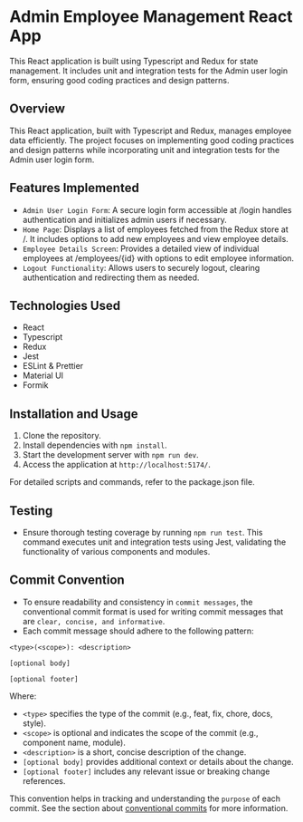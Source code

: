 # Admin Employee Management React App

This React application is built using Typescript and Redux for state management. It includes unit and integration tests for the Admin user login form, ensuring good coding practices and design patterns.

## Overview
This React application, built with Typescript and Redux, manages employee data efficiently. The project focuses on implementing good coding practices and design patterns while incorporating unit and integration tests for the Admin user login form.

## Features Implemented
- `Admin User Login Form`: A secure login form accessible at /login handles authentication and initializes admin users if necessary.
- `Home Page`: Displays a list of employees fetched from the Redux store at /. It includes options to add new employees and view employee details.
- `Employee Details Screen`: Provides a detailed view of individual employees at /employees/{id} with options to edit employee information.
- `Logout Functionality`: Allows users to securely logout, clearing authentication and redirecting them as needed.

## Technologies Used
- React
- Typescript
- Redux
- Jest
- ESLint & Prettier
- Material UI
- Formik

## Installation and Usage
1. Clone the repository.
2. Install dependencies with `npm install`.
3. Start the development server with `npm run dev`.
4. Access the application at `http://localhost:5174/`.

For detailed scripts and commands, refer to the package.json file.

## Testing
- Ensure thorough testing coverage by running `npm run test`. This command executes unit and integration tests using Jest, validating the functionality of various components and modules.

## Commit Convention
- To ensure readability and consistency in `commit messages`, the conventional commit format is used for writing commit messages that are `clear, concise, and informative`.
- Each commit message should adhere to the following pattern:

```
<type>(<scope>): <description>

[optional body]

[optional footer]

```

Where:

- `<type>` specifies the type of the commit (e.g., feat, fix, chore, docs, style).
- `<scope>` is optional and indicates the scope of the commit (e.g., component name, module).
- `<description>` is a short, concise description of the change.
- `[optional body]` provides additional context or details about the change.
- `[optional footer]` includes any relevant issue or breaking change references.

This convention helps in tracking and understanding the `purpose` of each commit.
See the section about [conventional commits](https://www.conventionalcommits.org/en/v1.0.0/#specification) for more information.